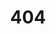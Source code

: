 ---
title: "404"
permalink: /
layout: splash
header:
  overlay_filter: 0.6
excerpt: "Error 404: Page Not Found"
---